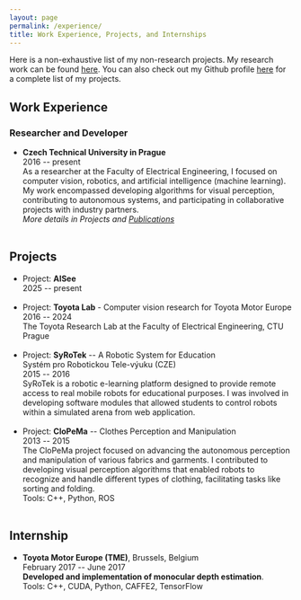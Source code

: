 ```yaml
---
layout: page
permalink: /experience/
title: Work Experience, Projects, and Internships
---
```


Here is a non-exhaustive list of my non-research projects. My research work can be found <a href="/research">here</a>. You can also check out my Github profile <a href="">here</a> for a complete list of my projects.

<h2>Work Experience</h2>

<h3>Researcher and Developer</h3>
<ul>
	<li>
        <b>Czech Technical University in Prague</b><br>
        2016 -- present<br>
        As a researcher at the Faculty of Electrical Engineering, I focused on computer vision, robotics, and artificial intelligence (machine learning). My work encompassed developing algorithms for visual perception, contributing to autonomous systems, and participating in collaborative projects with industry partners.<br>
        <i>More details in Projects and <a href="/publications/">Publications</a></i>
	</li><br>
</ul>

<h2>Projects</h2>
<ul>
    <li>
        Project: <b>AISee</b><br>
        2025 -- present<br>
    </li><br>
    <li>
        Project: <b>Toyota Lab</b> - Computer vision research for Toyota Motor Europe<br>
        2016 -- 2024<br>
        The Toyota Research Lab at the Faculty of Electrical Engineering, CTU Prague<br>
    </li><br>
    <li>
        Project: <b>SyRoTek</b> -- A Robotic System for Education<br>
        Systém pro Robotickou Tele-výuku (CZE)<br>
        2015 -- 2016<br>
        SyRoTek is a robotic e-learning platform designed to provide remote access to real mobile robots for educational purposes. I was involved in developing software modules that allowed students to control robots within a simulated arena from web application.
    </li><br>
    <li>
        Project: <b>CloPeMa</b> -- Clothes Perception and Manipulation<br>
        2013 -- 2015<br>
        The CloPeMa project focused on advancing the autonomous perception and manipulation of various fabrics and garments. I contributed to developing visual perception algorithms that enabled robots to recognize and handle different types of clothing, facilitating tasks like sorting and folding.<br>
        Tools: C++, Python, ROS<br>
    </li><br>
</ul>


<h2>Internship</h2>

<ul>
    <li>
        <b>Toyota Motor Europe (TME)</b>, Brussels, Belgium<br>
        February 2017 -- June 2017<br>
        <b>Developed and implementation of monocular depth estimation</b>.<br>
        Tools: C++, CUDA, Python, CAFFE2, TensorFlow<br>
    </li><br>
</ul>
